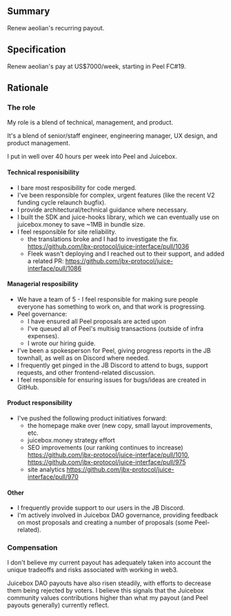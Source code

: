 ## Summary

Renew aeolian's recurring payout.

## Specification

Renew aeolian's pay at US$7000/week, starting in Peel FC#19.

## Rationale

### The role

My role is a blend of technical, management, and product.

It's a blend of senior/staff engineer, engineering manager, UX design, and product management.

I put in well over 40 hours per week into Peel and Juicebox.

#### Technical responisibility

- I bare most resposibility for code merged.
- I've been responsible for complex, urgent features (like the recent V2 funding cycle relaunch bugfix).
- I provide architectural/technical guidance where necessary.
- I built the SDK and juice-hooks library, which we can eventually use on juicebox.money to save ~1MB in bundle size.
- I feel responsible for site reliability.
  - the translations broke and I had to investigate the fix. https://github.com/jbx-protocol/juice-interface/pull/1036
  - Fleek wasn't deploying and I reached out to their support, and added a related PR: https://github.com/jbx-protocol/juice-interface/pull/1086

#### Managerial resposibility

- We have a team of 5 - I feel responsible for making sure people everyone has something to work on, and that work is progressing.
- Peel governance:
  - I have ensured all Peel proposals are acted upon
  - I've queued all of Peel's multisig transactions (outside of infra expenses).
  - I wrote our hiring guide.
- I've been a spokesperson for Peel, giving progress reports in the JB townhall, as well as on Discord where needed.
- I frequently get pinged in the JB Discord to attend to bugs, support requests, and other frontend-related discussion.
- I feel responsible for ensuring issues for bugs/ideas are created in GitHub.

#### Product responsibility

- I've pushed the following product initiatives forward:
  - the homepage make over (new copy, small layout improvements, etc.
  - juicebox.money strategy effort
  - SEO improvements (our ranking continues to increase) https://github.com/jbx-protocol/juice-interface/pull/1010, https://github.com/jbx-protocol/juice-interface/pull/975
  - site analytics https://github.com/jbx-protocol/juice-interface/pull/970

#### Other

- I frequently provide support to our users in the JB Discord.
- I'm actively involved in Juicebox DAO governance, providing feedback on most proposals and creating a number of proposals (some Peel-related).

### Compensation

I don't believe my current payout has adequately taken into account the unique tradeoffs and risks associated with working in web3.

Juicebox DAO payouts have also risen steadily, with efforts to decrease them being rejected by voters. I believe this signals that the Juicebox community values contributions higher than what my payout (and Peel payouts generally) currently reflect.
